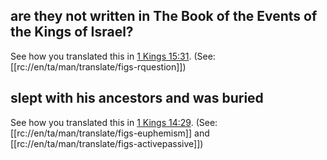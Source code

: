 ## are they not written in The Book of the Events of the Kings of Israel? ##

See how you translated this in [1 Kings 15:31](../15/31.md). (See: [[rc://en/ta/man/translate/figs-rquestion]])

## slept with his ancestors and was buried ##

See how you translated this in [1 Kings 14:29](../14/29.md). (See: [[rc://en/ta/man/translate/figs-euphemism]] and [[rc://en/ta/man/translate/figs-activepassive]])